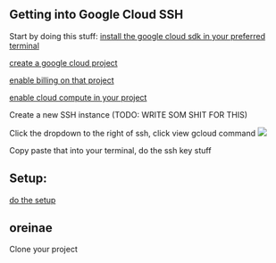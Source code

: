 ## Getting into Google Cloud SSH
Start by doing this stuff:
[install the google cloud sdk in your preferred terminal](https://cloud.google.com/sdk/docs/install-sdk)

[create a google cloud project](https://cloud.google.com/resource-manager/docs/creating-managing-projects)

[enable billing on that project](https://cloud.google.com/billing/docs/how-to/verify-billing-enabled)

[enable cloud compute in your project](https://console.cloud.google.com/compute/instances)

Create a new SSH instance
(TODO: WRITE SOM SHIT FOR THIS)

Click the dropdown to the right of ssh, click view gcloud command
![](https://imgur.com/4Ag8EgN.png)

Copy paste that into your terminal, do the ssh key stuff

## Setup:
[do the setup](https://dev.to/f53/environment-setup-stuff-2p1e)

## oreinae
Clone your project